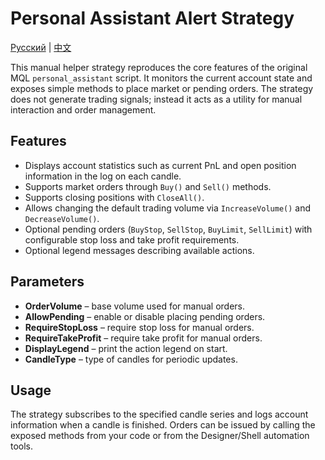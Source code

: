 # Personal Assistant Alert Strategy
[Русский](README_ru.md) | [中文](README_cn.md)

This manual helper strategy reproduces the core features of the original MQL `personal_assistant` script. It monitors the current account state and exposes simple methods to place market or pending orders. The strategy does not generate trading signals; instead it acts as a utility for manual interaction and order management.

## Features

- Displays account statistics such as current PnL and open position information in the log on each candle.
- Supports market orders through `Buy()` and `Sell()` methods.
- Supports closing positions with `CloseAll()`.
- Allows changing the default trading volume via `IncreaseVolume()` and `DecreaseVolume()`.
- Optional pending orders (`BuyStop`, `SellStop`, `BuyLimit`, `SellLimit`) with configurable stop loss and take profit requirements.
- Optional legend messages describing available actions.

## Parameters

- **OrderVolume** – base volume used for manual orders.
- **AllowPending** – enable or disable placing pending orders.
- **RequireStopLoss** – require stop loss for manual orders.
- **RequireTakeProfit** – require take profit for manual orders.
- **DisplayLegend** – print the action legend on start.
- **CandleType** – type of candles for periodic updates.

## Usage

The strategy subscribes to the specified candle series and logs account information when a candle is finished. Orders can be issued by calling the exposed methods from your code or from the Designer/Shell automation tools.
